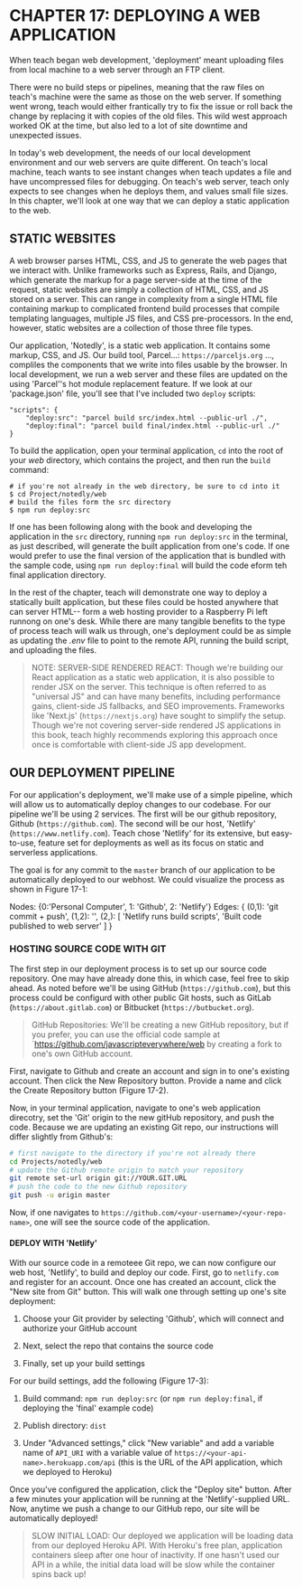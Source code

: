 # CHAPTER 17: DEPLOYING A WEB APPLICATION

When teach began web development, 'deployment' meant 
uploading files from local machine to a web server through
an FTP client.

There were no build steps or pipelines, meaning that the 
raw files on teach's machine were the same as those on the
web server. If something went wrong, teach would either
frantically try to fix the issue or roll back the change
by replacing it with copies of the old files. This wild
west approach worked OK at the time, but also led to a lot
of site downtime and unexpected issues.

In today's web development, the needs of our local development
environment and our web servers are quite different. On teach's
local machine, teach wants to see instant changes when teach
updates a file and have uncompressed files for debugging. On 
teach's web server, teach only expects to see changes when
he deploys them, and values small file sizes. In this chapter,
we'll look at one way that we can deploy a static application
to the web.

## STATIC WEBSITES

A web browser parses HTML, CSS, and JS to generate the web
pages that we interact with. Unlike frameworks such as Express,
Rails, and Django, which generate the markup for a page 
server-side at the time of the request, static websites are
simply a collection of HTML, CSS, and JS stored on a server.
This can range in complexity from a single HTML file containing
markup to complicated frontend build processes that compile 
templating languages, multiple JS files, and CSS pre-processors.
In the end, however, static websites are a collection of those
three file types. 

Our application, 'Notedly', is a static web application. It 
contains some markup, CSS, and JS. Our build tool, Parcel...:
`https://parceljs.org` ...,
compliles the components that we write into files usable by 
the browser. In local development, we run a web server and 
these files are updated on the using 'Parcel''s hot module
replacement feature. If we look at our 'package.json' file, 
you'll see that I've included two `deploy` scripts:

```
"scripts": {
    "deploy:src": "parcel build src/index.html --public-url ./",
    "deploy:final": "parcel build final/index.html --public-url ./"
}
```

To build the application, open your terminal application, `cd` 
into the root of your _web_ directory, which contains the project,
and then run the `build` command:

```
# if you're not already in the web directory, be sure to cd into it
$ cd Project/notedly/web
# build the files form the src directory
$ npm run deploy:src
```

If one has been following along with the book and developing the
application in the `src` directory, running `npm run deploy:src`
in the terminal, as just described, will generate the built application
from one's code.  If one would prefer to use the final version of
the application that is bundled with the sample code, using `npm
run deploy:final` will build the code eform teh final application 
directory.

In the rest of the chapter, teach will demonstrate one way to deploy
a statically built application, but these files could be hosted 
anywhere that can server HTML-- form a web hosting provider to a 
Raspberry Pi left runnong on one's desk. While there are many 
tangible benefits to the type of process teach will walk us
through, one's deployment could be as simple as updating the 
_.env_ file to point to the remote API, running the build script, 
and uploading the files. 

> NOTE: SERVER-SIDE RENDERED REACT: Though we're building our React
application as a static web application, it is also possible to 
render JSX on the server. This technique is often referred to as
"universal JS" and can have many benefits, including performance
gains, client-side JS fallbacks, and SEO improvements. Frameworks like
'Next.js' (`https://nextjs.org`) have sought to simplify the setup.
Though we're not covering server-side rendered JS applications in
this book, teach highly recommends exploring this approach once 
once is comfortable with client-side JS app development. 

## OUR DEPLOYMENT PIPELINE

For our application's deployment, we'll make use of a simple pipeline,
which will allow us to automatically deploy changes to our codebase. 
For our pipeline we'll be using 2 services. The first will be our 
github repository, Github (`https://github.com`). The second will be our
host, 'Netlify' (`https://www.netlify.com`). Teach chose 'Netlify' for 
its extensive, but easy-to-use, feature set for deployments as well as
its focus on static and serverless applications.

The goal is for any commit to the `master` branch of our application
to be automatically deployed to our webhost. We could visualize the 
process as shown in Figure 17-1:

Nodes: {0:'Personal Computer', 1: 'Github', 2: 'Netlify'}
Edges: {
    (0,1): 'git commit + push', 
    (1,2): '', 
    (2,): [
        'Netlify runs build scripts', 
        'Built code published to web server'
        ]
    }

### HOSTING SOURCE CODE WITH GIT

The first step in our deployment process is to  set up our source
code repository. One may have already done this, in which case, 
feel free to skip ahead.  As noted before we'll be using GitHub
(`https://github.com`), but this process could be configurd with 
other public Git hosts, such as GitLab (`https://about.gitlab.com`)
or Bitbucket (`https://butbucket.org`).

> GitHub Repositories: We'll be creating a new GitHub repository, 
but if you prefer, you can use the official code sample at 
`https://github.com/javascripteverywhere/web by creating a fork to
one's own GitHub account.

First, navigate to Github and create an account and sign in to 
one's existing account. Then click the New Repository button. Provide
a name and click the Create Repository button (Figure 17-2).

Now, in your terminal application, navigate to one's web application
direcotry, set the 'Git' origin to the new gitHub repository, and
push the code. Because we are updating an existing Git repo, our
instructions will differ slightly from Github's:

```sh
# first navigate to the directory if you're not already there
cd Projects/notedly/web
# update the Github remote origin to match your repository
git remote set-url origin git://YOUR.GIT.URL
# push the code to the new Github repository
git push -u origin master
```

Now, if one navigates to 
`https://github.com/<your-username>/<your-repo-name>`, one will
see the source code of the application.

#### DEPLOY WITH 'Netlify'

With our source code in a remoteee Git repo, we can now configure
our web host, 'Netlify', to build and deploy our code. First, go
to `netlify.com` and register for an account. Once one has created
an account, click the "New site from Git" button. This will walk
one through setting up one's site deployment:

1. Choose your Git provider by selecting 'Github', which will connect
and authorize your GitHub account

2. Next, select the repo that contains the source code

3. Finally, set up your build settings

For our build settings, add the following (Figure 17-3):

1. Build command: `npm run deploy:src` (or `npm run deploy:final`, if deploying
the 'final' example code)

2. Publish directory: `dist`

3. Under "Advanced settings," click "New variable" and add a variable
name of `API_URI` with a variable value of 
`https://<your-api-name>.herokuapp.com/api` (this is the URL of the API
application, which we deployed to Heroku)

Once you've configured the application, click the "Deploy site" button.
After a few minutes your application will be running at the 
'Netlify'-supplied URL. Now, anytime we push a change to our GitHub
repo, our site will be automatically deployed!

> SLOW INITIAL LOAD: Our deployed we application will be loading data
from our deployed Heroku API. With Heroku's free plan, application 
containers sleep after one hour of inactivity. If one hasn't 
used our API in a while, the initial data load will be slow while
the container spins back up!

<!-- HERE -- p. 206! -->